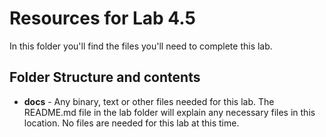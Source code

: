 # Resources for Lab 4.5

In this folder you'll find the files you'll need to complete this lab. 

## Folder Structure and contents

  * **docs** - Any binary, text or other files needed for this lab. The README.md file in the lab folder will explain any necessary files in this location. No files are needed for this lab at this time.
